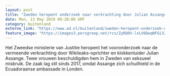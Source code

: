 ```yaml
---
layout: post
title: "Zweden heropent onderzoek naar verkrachting door Julian Assange"
date: Mon, 13 May 2019 09:20:00 GMT
category: buitenland
externe_link: "https://www.ad.nl/buitenland/zweden-heropent-onderzoek-naar-verkrachting-door-julian-assange~a995fc64/"
feature_image: "https://images3.persgroep.net/rcs/ZyRQ0V-lxLV6DwqNFGi3Zc6eMeM/diocontent/148195393/_fitwidth/400/?appId=21791a8992982cd8da851550a453bd7f&quality=0.7"
---
```


Het Zweedse ministerie van Justitie heropent het vooronderzoek naar de vermeende verkrachting door Wikileaks-oprichter en klokkenluider Julian Assange. Twee vrouwen beschuldigden hem in Zweden van seksueel misbruik. De zaak lag stil sinds 2017, omdat Assange zich schuilhield in de Ecuadoraanse ambassade in Londen.

